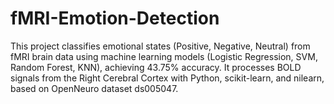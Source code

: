 # fMRI-Emotion-Detection
This project classifies emotional states (Positive, Negative, Neutral) from fMRI brain data using machine learning models (Logistic Regression, SVM, Random Forest, KNN), achieving 43.75% accuracy. It processes BOLD signals from the Right Cerebral Cortex with Python, scikit-learn, and nilearn, based on OpenNeuro dataset ds005047.
